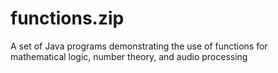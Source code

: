 # functions.zip
A set of Java programs demonstrating the use of functions for mathematical logic, number theory, and audio processing
